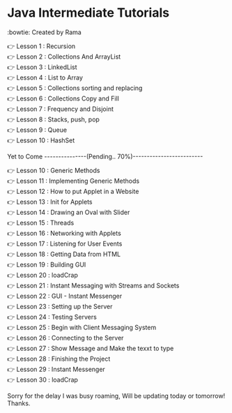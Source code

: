 # Java Intermediate Tutorials 
:bowtie: Created by Rama

:point_right: Lesson 1 : Recursion<br />
:point_right: Lesson 2 : Collections And ArrayList<br />
:point_right: Lesson 3 : LinkedList<br />
:point_right: Lesson 4 : List to Array<br />
:point_right: Lesson 5 : Collections sorting and replacing<br />
:point_right: Lesson 6 : Collections Copy and Fill<br />
:point_right: Lesson 7 : Frequency and Disjoint<br />
:point_right: Lesson 8 : Stacks, push, pop<br />
:point_right: Lesson 9 : Queue<br />
:point_right: Lesson 10 : HashSet<br />

Yet to Come ---------------(Pending.. 70%)------------------------- <br />

:point_right: Lesson 10 : Generic Methods<br />
:point_right: Lesson 11 : Implementing Generic Methods<br />
:point_right: Lesson 12 : How to put Applet in a Website<br />
:point_right: Lesson 13 : Init for Applets<br />
:point_right: Lesson 14 : Drawing an Oval with Slider<br />
:point_right: Lesson 15 : Threads<br />
:point_right: Lesson 16 : Networking with Applets<br />
:point_right: Lesson 17 : Listening for User Events<br />
:point_right: Lesson 18 : Getting Data from HTML<br />
:point_right: Lesson 19 : Building GUI<br />
:point_right: Lesson 20 : loadCrap<br />
:point_right: Lesson 21 : Instant Messaging with Streams and Sockets<br />
:point_right: Lesson 22 : GUI - Instant Messenger<br />
:point_right: Lesson 23 : Setting up the Server<br />
:point_right: Lesson 24 : Testing Servers<br />
:point_right: Lesson 25 : Begin with Client Messaging System<br />
:point_right: Lesson 26 : Connecting to the Server<br />
:point_right: Lesson 27 : Show Message and Make the texxt to type<br />
:point_right: Lesson 28 : Finishing the Project<br />
:point_right: Lesson 29 : Instant Messenger<br />
:point_right: Lesson 30 : loadCrap<br />

Sorry for the delay I was busy roaming, Will be updating today or tomorrow!
Thanks.